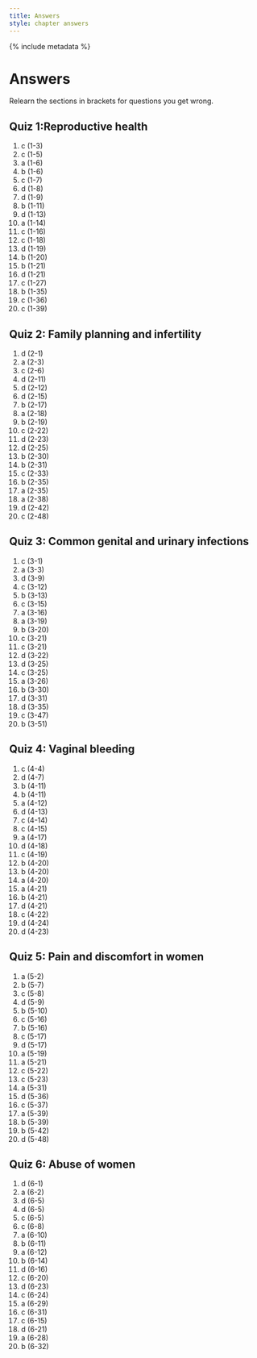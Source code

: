 ```yaml
---
title: Answers
style: chapter answers
---
```


{% include metadata %}

# Answers

Relearn the sections in brackets for questions you get wrong.

## Quiz 1:Reproductive health

1.	c	(1-3)
2.	c	(1-5)
3.	a	(1-6)
4.	b	(1-6)
5.	c	(1-7)
6.	d	(1-8)
7.	d	(1-9)
8.	b	(1-11)
9.	d	(1-13)
10.	a	(1-14)
11.	c	(1-16)
12.	c	(1-18)
13.	d	(1-19)
14.	b	(1-20)
15.	b	(1-21)
16.	d	(1-21)
17.	c	(1-27)
18.	b	(1-35)
19.	c	(1-36)
20.	c	(1-39)

## Quiz 2: Family planning and infertility

1.	d	(2-1)
2.	a	(2-3)
3.	c	(2-6)
4.	d	(2-11)
5.	d	(2-12)
6.	d	(2-15)
7.	b	(2-17)
8.	a	(2-18)
9.	b	(2-19)
10.	c	(2-22)
11.	d	(2-23)
12.	d	(2-25)
13.	b	(2-30)
14.	b	(2-31)
15.	c	(2-33)
16.	b	(2-35)
17.	a	(2-35)
18.	a	(2-38)
19.	d	(2-42)
20.	c	(2-48)

## Quiz 3: Common genital and urinary infections

1.	c	(3-1)
2.	a	(3-3)
3.	d	(3-9)
4.	c	(3-12)
5.	b	(3-13)
6.	c	(3-15)
7.	a	(3-16)
8.	a	(3-19)
9.	b	(3-20)
10.	c	(3-21)
11.	c	(3-21)
12.	d	(3-22)
13.	d	(3-25)
14.	c	(3-25)
15.	a	(3-26)
16.	b	(3-30)
17.	d	(3-31)
18.	d	(3-35)
19.	c	(3-47)
20.	b	(3-51)

## Quiz 4: Vaginal bleeding

1.	c	(4-4)
2.	d	(4-7)
3.	b	(4-11)
4.	b	(4-11)
5.	a	(4-12)
6.	d	(4-13)
7.	c	(4-14)
8.	c	(4-15)
9.	a	(4-17)
10.	d	(4-18)
11.	c	(4-19)
12.	b	(4-20)
13.	b	(4-20)
14.	a	(4-20)
15.	a	(4-21)
16.	b	(4-21)
17.	d	(4-21)
18.	c	(4-22)
19.	d	(4-24)
20.	d	(4-23)

## Quiz 5: Pain and discomfort in women

1.  a   (5-2)
2.  b   (5-7)
3.  c   (5-8)
4.  d   (5-9)
5.  b   (5-10)
6.  c   (5-16)
7.  b   (5-16)
8.  c   (5-17)
9.  d   (5-17)
10. a   (5-19)
11. a   (5-21)
12. c   (5-22)
13. c   (5-23)
14. a   (5-31)
15. d   (5-36)
16. c   (5-37)
17. a   (5-39)
18. b   (5-39)
19. b   (5-42)
20. d   (5-48)

## Quiz 6: Abuse of women

1.	d	(6-1)
2.	a	(6-2)
3.	d	(6-5)
4.	d	(6-5)
5.	c	(6-5)
6.	c	(6-8)
7.	a	(6-10)
8.	b	(6-11)
9.	a	(6-12)
10.	b	(6-14)
11.	d	(6-16)
12.	c	(6-20)
13.	d	(6-23)
14.	c	(6-24)
15.	a	(6-29)
16.	c	(6-31)
17.	c	(6-15)
18.	d	(6-21)
19.	a	(6-28)
20.	b	(6-32)
